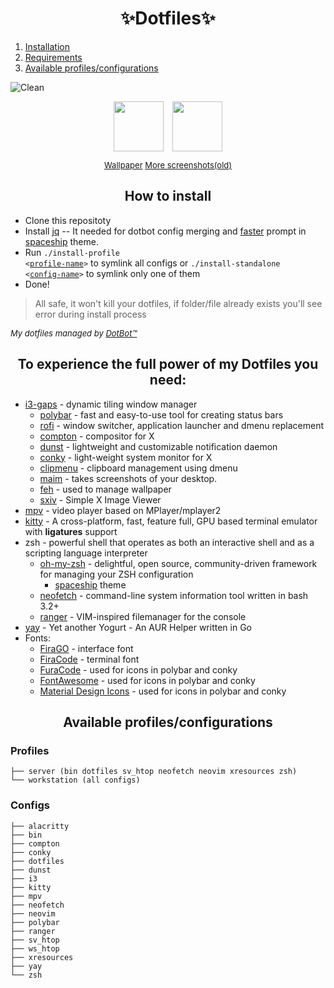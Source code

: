 <h1 align="center">✨Dotfiles✨</h1>

1. [Installation](#installation)
2. [Requirements](#requirements)
3. [Available profiles/configurations](#profiles-configs)

![Clean](https://imgur.com/mNoRwHM.png "Clean")
<p align="center">
<img align="center" height="80" style="padding-left: 5px; padding-right: 5px" src="https://imgur.com/mh8Zeuu.png">
<img align="center" height="80" style="padding-left: 5px; padding-right: 5px" src="https://imgur.com/95fKc24.png">
</p>
<p align="center">
<font size=2>
<a href="https://www.reddit.com/r/Animewallpaper/comments/afj0b2/suwako_moriya_2560x1440/">Wallpaper</a>
<a href="https://imgur.com/gallery/HwyioVB">More screenshots(old)</a>
</font>
</p>

<div id="installation">
<h2 align="center">How to install</h2>

- Clone this repositoty
- Install [jq](https://stedolan.github.io/jq/) -- It needed for dotbot config merging and [faster](https://github.com/denysdovhan/spaceship-prompt/blob/master/docs/Troubleshooting.md#why-is-my-prompt-slow) prompt in [spaceship](https://github.com/denysdovhan/spaceship-prompt) theme.
- Run <code>./install-profile <<a href="#profiles">profile-name</a>></code> to symlink all configs or <code>./install-standalone <<a href="#configs">config-name</a>></code> to symlink only one of them
- Done!

>All safe, it won't kill your dotfiles, if folder/file already exists you'll see error during install process

<font size=2> *My dotfiles managed by [DotBot™](https://github.com/anishathalye/dotbot)* </font>

</div>

<div id="requirements">
<h2 align="center">To experience the full power of my Dotfiles you need:</h2>

* [i3-gaps](https://github.com/Airblader/i3) - dynamic tiling window manager
    * [polybar](https://github.com/jaagr/polybar) - fast and easy-to-use tool for creating status bars
    * [rofi](https://github.com/DaveDavenport/rofi) - window switcher, application launcher and dmenu replacement
    * [compton](https://github.com/yshui/compton) - compositor for X
    * [dunst](https://github.com/dunst-project/dunst) - lightweight and customizable notification daemon
    * [conky](https://github.com/brndnmtthws/conky) - light-weight system monitor for X
    * [clipmenu](https://github.com/cdown/clipmenu) - clipboard management using dmenu
    * [maim](https://github.com/naelstrof/maim) - takes screenshots of your desktop.
    * [feh](http://feh.finalrewind.org/) - used to manage wallpaper
    * [sxiv](https://github.com/muennich/sxiv) - Simple X Image Viewer
* [mpv](https://github.com/mpv-player/mpv) - video player based on MPlayer/mplayer2
* [kitty](https://github.com/kovidgoyal/kitty) - A cross-platform, fast, feature full, GPU based terminal emulator with **ligatures** support
* zsh - powerful shell that operates as both an interactive shell and as a scripting language interpreter
    * [oh-my-zsh](https://github.com/robbyrussell/oh-my-zsh) - delightful, open source, community-driven framework for managing your ZSH configuration
        * [spaceship](https://github.com/denysdovhan/spaceship-prompt) theme
    * [neofetch](https://github.com/dylanaraps/neofetch) - command-line system information tool written in bash 3.2+
    * [ranger](https://github.com/ranger/ranger) - VIM-inspired filemanager for the console
* [yay](https://github.com/Jguer/yay) - Yet another Yogurt - An AUR Helper written in Go
* Fonts:
    * [FiraGO](https://github.com/bBoxType/FiraGO) - interface font
    * [FiraCode](https://github.com/tonsky/FiraCode) - terminal font
    * [FuraCode](https://github.com/ryanoasis/nerd-fonts/tree/master/patched-fonts/FiraCode) - used for icons in polybar and conky
    * [FontAwesome](https://fontawesome.com/) - used for icons in polybar and conky
    * [Material Design Icons](https://aur.archlinux.org/packages/ttf-material-design-icons-git/) - used for icons in polybar and conky

</div>

<div id="profiles-configs">
<h2 align="center">Available profiles/configurations</h2>

### Profiles
```
├── server (bin dotfiles sv_htop neofetch neovim xresources zsh)
└── workstation (all configs)
```
### Configs
```
├── alacritty
├── bin
├── compton
├── conky
├── dotfiles
├── dunst
├── i3
├── kitty
├── mpv
├── neofetch
├── neovim
├── polybar
├── ranger
├── sv_htop
├── ws_htop
├── xresources
├── yay
└── zsh
```

</div>
